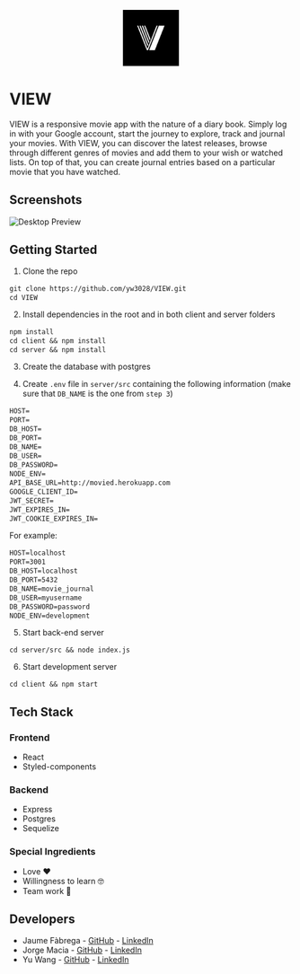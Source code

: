 <p align="center">
  <img width="100px" src="client/public/favicon.png" />
</p>

# VIEW

VIEW is a responsive movie app with the nature of a diary book. Simply log in with your Google account, start the journey to explore, track and journal your movies. With VIEW, you can discover the latest releases, browse through different genres of movies and add them to your wish or watched lists. On top of that, you can create journal entries based on a particular movie that you have watched. 

## Screenshots
![Desktop Preview](https://media.giphy.com/media/aSPAd49VM9SepILAPR/giphy.gif)

## Getting Started
1. Clone the repo

```
git clone https://github.com/yw3028/VIEW.git
cd VIEW
```

2. Install dependencies in the root and in both client and server folders
```
npm install
cd client && npm install
cd server && npm install
```

3. Create the database with postgres

4. Create `.env` file in `server/src` containing the following information (make sure that `DB_NAME` is the one from `step 3`)
```
HOST=
PORT=
DB_HOST=
DB_PORT=
DB_NAME=
DB_USER=
DB_PASSWORD=
NODE_ENV=
API_BASE_URL=http://movied.herokuapp.com
GOOGLE_CLIENT_ID=
JWT_SECRET=
JWT_EXPIRES_IN=
JWT_COOKIE_EXPIRES_IN=
```

For example:
```
HOST=localhost
PORT=3001
DB_HOST=localhost
DB_PORT=5432
DB_NAME=movie_journal
DB_USER=myusername
DB_PASSWORD=password
NODE_ENV=development
```

5. Start back-end server
```
cd server/src && node index.js
```

6. Start development server
```
cd client && npm start
```

## Tech Stack
### Frontend
* React 
* Styled-components


### Backend
* Express
* Postgres
* Sequelize

### Special Ingredients
* Love ❤️
* Willingness to learn 🤓
* Team work 🙌

## Developers
* Jaume Fàbrega - [GitHub](https://github.com/jaumefapa) - [LinkedIn](https://www.linkedin.com/in/jaume-fabrega/)
* Jorge Macia - [GitHub](https://github.com/jmaciaa) - [LinkedIn](https://www.linkedin.com/in/jmaciasalord/)
* Yu Wang - [GitHub](https://github.com/yw3028) - [LinkedIn](https://www.linkedin.com/in/wang-y/)


